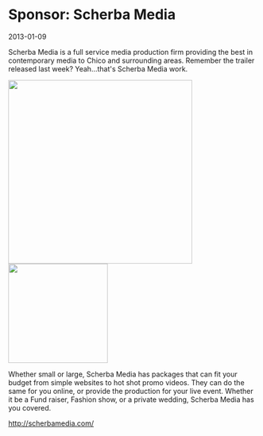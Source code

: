 # Sponsor: Scherba Media
2013-01-09

Scherba Media is a full service media production firm providing the best in contemporary media to Chico and surrounding areas.  Remember the trailer released last week?  Yeah...that's Scherba Media work.  

<img style="width: 370px; margin: 0; padding: 0; background: 0;" src="/images/scherbamedialogo_on_gray.png" />

<img style="width: 200px; margin: 0; padding: 0; background: 0" src="sm_thumb.png" />

Whether small or large, Scherba Media has packages that can fit your budget from simple websites to hot shot promo videos.  They can do the same for you online, or provide the production for your live event.  Whether it be a Fund raiser, Fashion show, or a private wedding, Scherba Media has you covered.

<a href="http://scherbamedia.com/">http://scherbamedia.com/</a>